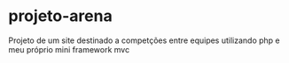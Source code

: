 # projeto-arena
Projeto de um site destinado a competções entre equipes utilizando php e meu próprio mini framework mvc
